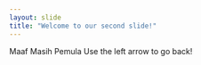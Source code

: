 ```yaml
---
layout: slide
title: "Welcome to our second slide!"
---
```

Maaf Masih Pemula
Use the left arrow to go back!
